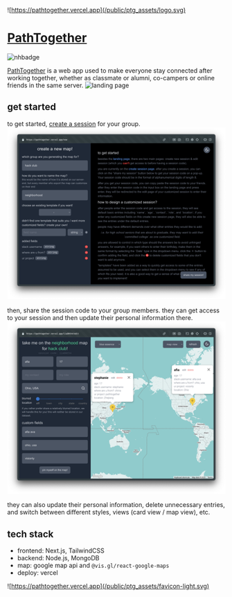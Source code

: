 ![https://pathtogether.vercel.app](/public/ptg_assets/logo.svg)
# [PathTogether](https://pathtogether.vercel.app)

![nhbadge](https://img.shields.io/badge/made%20for%20neighborhood-bf8f73?style=for-the-badge&logo=hackclub&logoColor=ffffff)

[PathTogether](https://pathtogether.vercel.app) is a web app used to make everyone stay connected after working together, whether as classmate or alumni, co-campers or online friends in the same server. 
![landing page](/public/readme_assets/landing_page.png)
## get started
to get started, [create a session](https://pathtogether.vercel.app/create) for your group.
![create a session](/public/readme_assets/create_session.png)

then, share the session code to your group members. they can get access to your session and then update their personal information there. 
![update personal information](/public/readme_assets/insert_user.png)

they can also update their personal information, delete unnecessary entries, and switch between different styles, views (card view / map view), etc.

## tech stack

- frontend: Next.js, TailwindCSS
- backend: Node.js, MongoDB
- map: google map api and `@vis.gl/react-google-maps`  
- deploy: vercel

![https://pathtogether.vercel.app](/public/ptg_assets/favicon-light.svg)